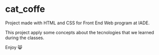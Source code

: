 # cat_coffe
Project made with HTML and CSS for Front End Web program at IADE. 

This project apply some concepts about the tecnologies that we learned during the classes. 

Enjoy :smile_cat:
